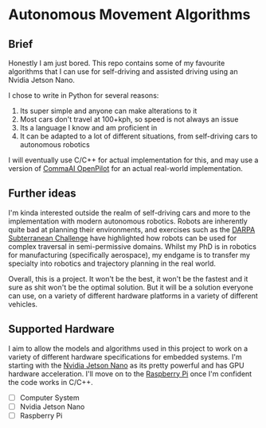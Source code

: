 # Autonomous Movement Algorithms

## Brief

Honestly I am just bored. This repo contains some of my favourite algorithms that I can use for self-driving and assisted driving using an Nvidia Jetson Nano.

I chose to write in Python for several reasons:
1. Its super simple and anyone can make alterations to it
2. Most cars don't travel at 100+kph, so speed is not always an issue
3. Its a language I know and am proficient in
4. It can be adapted to a lot of different situations, from self-driving cars to autonomous robotics

I will eventually use C/C++ for actual implementation for this, and may use a version of [CommaAI OpenPilot](https://github.com/commaai/openpilot) for an actual real-world implementation.

## Further ideas

I'm kinda interested outside the realm of self-driving cars and more to the implementation with modern autonomous robotics. Robots are inherently quite bad at planning their environments, and exercises such as the [DARPA Subterranean Challenge](https://www.subtchallenge.com/) have highlighted how robots can be used for complex traversal in semi-permissive domains. Whilst my PhD is in robotics for manufacturing (specifically aerospace), my endgame is to transfer my specialty into robotics and trajectory planning in the real world.

Overall, this is a project. It won't be the best, it won't be the fastest and it sure as shit won't be the optimal solution. But it will be a solution everyone can use, on a variety of different hardware platforms in a variety of different vehicles.

## Supported Hardware

I aim to allow the models and algorithms used in this project to work on a variety of different hardware specifications for embedded systems. I'm starting with the [Nvidia Jetson Nano](https://developer.nvidia.com/embedded/jetson-nano-developer-kit) as its pretty powerful and has GPU hardware acceleration. I'll move on to the [Raspberry Pi](https://www.raspberrypi.org/products/raspberry-pi-4-model-b/) once I'm confident the code works in C/C++.

- [ ] Computer System
- [ ] Nvidia Jetson Nano
- [ ] Raspberry Pi
